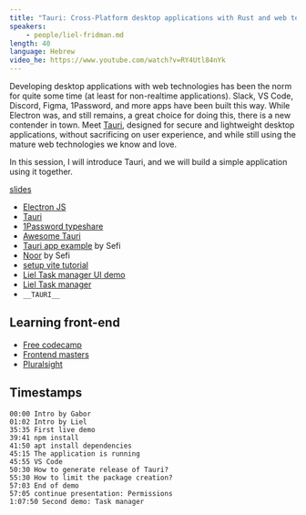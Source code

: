 ```yaml
---
title: "Tauri: Cross-Platform desktop applications with Rust and web technologies"
speakers:
    - people/liel-fridman.md
length: 40
language: Hebrew
video_he: https://www.youtube.com/watch?v=RY4Utl84nYk
---
```


Developing desktop applications with web technologies has been the norm for quite some time (at least for non-realtime applications).
Slack, VS Code, Discord, Figma, 1Password, and more apps have been built this way. While Electron was, and still remains, a great choice for doing this, there is a new contender in town.
Meet [Tauri](https://tauri.app/), designed for secure and lightweight desktop applications, without sacrificing on user experience, and while still using the mature web technologies we know and love.

In this session, I will introduce Tauri, and we will build a simple application using it together.

[slides](/slides/TauriSlideshow.pdf)

* [Electron JS](https://www.electronjs.org/)
* [Tauri](https://tauri.app/)
* [1Password typeshare](https://github.com/1Password/typeshare)
* [Awesome Tauri](https://github.com/tauri-apps/awesome-tauri)
* [Tauri app example](https://github.com/Levminer/cores) by Sefi
* [Noor](https://noor.to/features) by Sefi
* [setup vite tutorial](https://tauri.app/start/frontend/vite/)
* [Liel Task manager UI demo](https://github.com/lielfr/task-manager-ui-demo)
* [Liel Task manager](https://github.com/lielfr/tauri-task-manager)
* `__TAURI__`


## Learning front-end

* [Free codecamp](https://www.freecodecamp.org/learn/)
* [Frontend masters](https://frontendmasters.com/)
* [Pluralsight](https://www.pluralsight.com/)


## Timestamps

```
00:00 Intro by Gabor
01:02 Intro by Liel
35:35 First live demo
39:41 npm install
41:50 apt install dependencies
45:15 The application is running
45:55 VS Code
50:30 How to generate release of Tauri?
55:30 How to limit the package creation?
57:03 End of demo
57:05 continue presentation: Permissions
1:07:50 Second demo: Task manager
```
